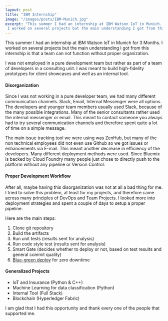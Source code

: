 ```yaml
---
layout: post
title: "IBM Internship"
image: "/images/posts/IBM-Munich.jpg"
excerpt: "This summer I had an internship at IBM Watson IoT in Munich.
 I worked on several projects but the main understanding I got from this internship is..."
---
```


This summer I had an internship at IBM Watson IoT in Munich for 3 Months. I worked on several projects but the main understanding I got from this internship is
that a team can not function without proper organization.

I was not employed in a pure development team but rather as part of a team of developers in a consulting unit.
I was meant to build high-fidelity prototypes for client showcases and well as an internal tool.

#### Disorganization ####

Since I was not working in a pure developer team, we had many different communication channels. Slack, Email, Internal Messenger were all options.
The developers and younger team members usually used Slack, because of the many possible integrations. Many of the senior consultants rather used the internal messenger or email.
This meant to contact someone you always had to try several communication channels and therefore spent quite a lot of time on a simple message.

The main issue tracking tool we were using was ZenHub, but many of the non technical employees did not even use Github so
we got issues or enhancements via E-mail. This meant another decrease in efficiency of the developers. Many different deployment
methods were used. Since Bluemix is backed by Cloud Foundry many people just chose to directly push to the platform without
any pipeline or Version Control.

#### Proper Development Workflow ####

After all, maybe having this disorganization was not at all a bad thing for me. I tried to solve this problem, at least for my projects,
and therefore came across many principles of DevOps and Team Projects. I looked more into deployment strategies and spent a couple of days to
setup a proper pipeline.

Here are the main steps:
1. Clone git repository
2. Build the artifacts
3. Run unit tests (results sent for analysis)
4. Run code style test (results sent for analysis)
5. Smart Gate (decides whether to deploy or not, based on test results and general commit quality)
6. [Blue-green deploy](https://docs.cloudfoundry.org/devguide/deploy-apps/blue-green.html) for zero downtime

#### Generalized Projects ####

- IoT and Insurance (Python & C++)
- Machine Learning for data classification (Python)
- Internal Tool (Full Stack)
- Blockchain (Hyperledger Fabric)

I am glad that I had this opportunity and thank every one of the people that supported me.